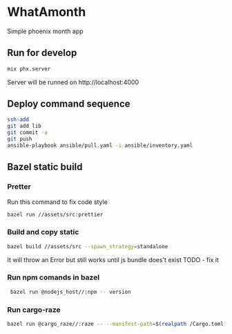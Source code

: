 # WhatAmonth

Simple phoenix month app

## Run for develop

```bash
mix phx.server
```

Server will be runned on http://localhost:4000

## Deploy command sequence

```bash
ssh-add
git add lib
git commit -a
git push
ansible-playbook ansible/pull.yaml -i ansible/inventory.yaml
```

## Bazel static build

### Pretter

Run this command to fix code style

```bash
bazel run //assets/src:prettier
```

### Build and copy static

```bash
bazel build //assets/src --spawn_strategy=standalone
```

It will throw an Error but still works until js bundle does't exist
TODO - fix it

### Run npm comands in bazel

```bash
 bazel run @nodejs_host//:npm -- version
```

### Run cargo-raze

```bash
bazel run @cargo_raze//:raze -- --manifest-path=$(realpath /Cargo.toml)
```

